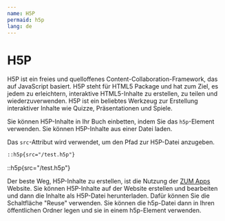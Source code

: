 ```yaml
---
name: H5P
permaid: h5p
lang: de
---
```

# H5P

H5P ist ein freies und quelloffenes Content-Collaboration-Framework, das auf JavaScript basiert. H5P steht für HTML5 Package und hat zum Ziel, es jedem zu erleichtern, interaktive HTML5-Inhalte zu erstellen, zu teilen und wiederzuverwenden. H5P ist ein beliebtes Werkzeug zur Erstellung interaktiver Inhalte wie Quizze, Präsentationen und Spiele.

Sie können H5P-Inhalte in Ihr Buch einbetten, indem Sie das `h5p`-Element verwenden. Sie können H5P-Inhalte aus einer Datei laden.

Das `src`-Attribut wird verwendet, um den Pfad zur H5P-Datei anzugeben.

```md
::h5p{src="/test.h5p"}
```

::h5p{src="/test.h5p"}

Der beste Weg, H5P-Inhalte zu erstellen, ist die Nutzung der [ZUM Apps](https://apps.zum.de) Website. Sie können H5P-Inhalte auf der Website erstellen und bearbeiten und dann die Inhalte als H5P-Datei herunterladen. Dafür können Sie die Schaltfläche "Reuse" verwenden. Sie können die h5p-Datei dann in Ihren öffentlichen Ordner legen und sie in einem h5p-Element verwenden.
